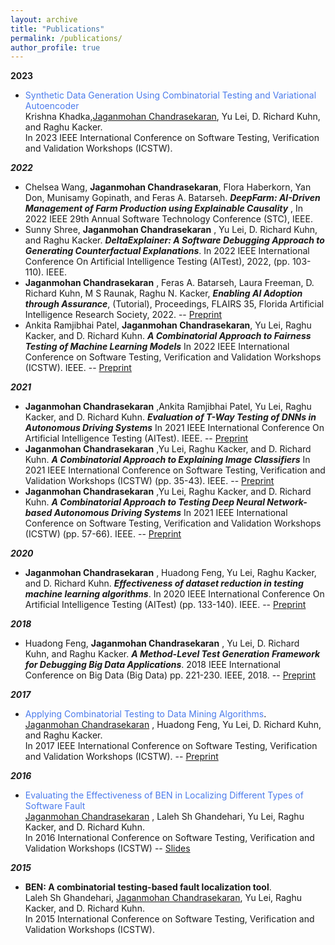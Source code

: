 ```yaml
---
layout: archive
title: "Publications"
permalink: /publications/
author_profile: true
---
```


**2023**
 * <font color="#4B7BEC">Synthetic Data Generation Using Combinatorial Testing and Variational Autoencoder</font>  
   Krishna Khadka,<u>Jaganmohan Chandrasekaran</u>, Yu Lei, D. Richard Kuhn, and Raghu Kacker.  
In 2023 IEEE International Conference on Software Testing, Verification and Validation Workshops (ICSTW).
 

***2022***
  * Chelsea Wang, **Jaganmohan Chandrasekaran**, Flora Haberkorn, Yan Don, Munisamy Gopinath, and Feras A. Batarseh. ***DeepFarm: AI-Driven Management of Farm Production using Explainable Causality*** , In 2022 IEEE 29th Annual Software Technology Conference (STC), IEEE.
  * Sunny Shree, **Jaganmohan Chandrasekaran** , Yu Lei, D. Richard Kuhn, and Raghu Kacker. ***DeltaExplainer: A Software Debugging Approach to Generating Counterfactual Explanations***. In 2022 IEEE International Conference On Artificial Intelligence Testing (AITest), 2022, (pp. 103-110). IEEE.
  * **Jaganmohan Chandrasekaran** , Feras A. Batarseh, Laura Freeman, D. Richard Kuhn, M S Raunak, Raghu N. Kacker, ***Enabling AI Adoption through Assurance***, (Tutorial), Proceedings, FLAIRS 35, Florida Artificial Intelligence Research Society, 2022. -- [Preprint](https://journals.flvc.org/FLAIRS/article/view/130726/133963)
  * Ankita Ramjibhai Patel, **Jaganmohan Chandrasekaran**, Yu Lei, Raghu Kacker, and D. Richard Kuhn. ***A Combinatorial Approach to Fairness Testing of Machine Learning Models*** In 2022 IEEE International Conference on Software Testing, Verification and Validation Workshops (ICSTW). IEEE. -- [Preprint](https://cjaganmohan.github.io/files/A_Combinatorial_Approach_to_Fairness_Testing_of-Machine_Learning_Models.pdf)

***2021***
  * **Jaganmohan Chandrasekaran** ,Ankita Ramjibhai Patel, Yu Lei, Raghu Kacker, and D. Richard Kuhn. ***Evaluation of T-Way Testing of DNNs in Autonomous Driving Systems*** In 2021 IEEE International Conference On Artificial Intelligence Testing (AITest). IEEE. -- [Preprint](https://cjaganmohan.github.io/files/Evaluation_of_T-Way_Testing_of_DNNs_in_Autonomous_Driving_Systems_pre_print_AITest2021.pdf)
  * **Jaganmohan Chandrasekaran** ,Yu Lei, Raghu Kacker, and D. Richard Kuhn. ***A Combinatorial Approach to Explaining Image Classifiers*** In 2021 IEEE International Conference on Software Testing, Verification and Validation Workshops (ICSTW) (pp. 35-43). IEEE. -- [Preprint](https://cjaganmohan.github.io/files/XAI_Tool_pre_print_IWCT_2021.pdf)
  * **Jaganmohan Chandrasekaran** ,Yu Lei, Raghu Kacker, and D. Richard Kuhn. ***A Combinatorial Approach to Testing Deep Neural Network-based Autonomous Driving Systems*** In 2021 IEEE International Conference on Software Testing, Verification and Validation Workshops (ICSTW) (pp. 57-66). IEEE. -- [Preprint](https://cjaganmohan.github.io/files/Testing_DNN_pre_print_IWCT_2021.pdf)

***2020***
* **Jaganmohan Chandrasekaran** , Huadong Feng, Yu Lei, Raghu Kacker, and D. Richard Kuhn. ***Effectiveness of dataset reduction in testing machine learning algorithms***. In 2020 IEEE International Conference On Artificial Intelligence Testing (AITest) (pp. 133-140). IEEE. -- [Preprint](https://cjaganmohan.github.io/files/Effectiveness_of_dataset_reduction_pre_print_AITest2020.pdf)

***2018***
* Huadong Feng, **Jaganmohan Chandrasekaran** , Yu Lei, D. Richard Kuhn, and Raghu Kacker. ***A Method-Level Test Generation Framework for Debugging Big Data Applications***. 2018 IEEE International Conference on Big Data (Big Data) pp. 221-230. IEEE, 2018. -- [Preprint](https://cjaganmohan.github.io/files/debugging_BigData_Pre_Print_IEEEBigData.pdf)

***2017***
* <font color="#4B7BEC">Applying Combinatorial Testing to Data Mining Algorithms</font>.  
  <u>Jaganmohan Chandrasekaran</u> , Huadong Feng, Yu Lei, D. Richard Kuhn, and Raghu Kacker.  
  In 2017 IEEE International Conference on Software Testing, Verification and Validation Workshops (ICSTW). -- [Preprint](https://cjaganmohan.github.io/files/Applying_Combinatorial_Testing_to_Data_Mining_Algorithms_Pre_Print_IWCT2017.pdf)

***2016***
* <font color="#4B7BEC">Evaluating the Effectiveness of BEN in Localizing Different Types of Software Fault</font>  
  <u>Jaganmohan Chandrasekaran</u> , Laleh Sh Ghandehari, Yu Lei, Raghu Kacker, and D. Richard Kuhn.  
  In 2016 International Conference on Software Testing, Verification and Validation Workshops (ICSTW) -- [Slides](https://cjaganmohan.github.io/files/BEN-effectiveness-IWCT2016.pdf)

***2015***
* **BEN: A combinatorial testing-based fault localization tool**.  
  Laleh Sh Ghandehari, <u>Jaganmohan Chandrasekaran</u>, Yu Lei, Raghu Kacker, and D. Richard Kuhn.  
  In 2015 International Conference on Software Testing, Verification and Validation Workshops (ICSTW).

